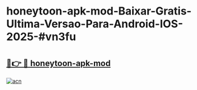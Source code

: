 # honeytoon-apk-mod-Baixar-Gratis-Ultima-Versao-Para-Android-IOS-2025-#vn3fu

# <h2><a href="https://ainizakaria.my?title=honeytoon-apk-mod&ref=22M">🔗👉 🔴 honeytoon-apk-mod</a></h2>

[![acn](https://github.com/user-attachments/assets/0f9c940e-d8b0-45ae-aac7-cd30a18b3e1c)](https://ainizakaria.my?title=honeytoon-apk-mod&ref=22M)

